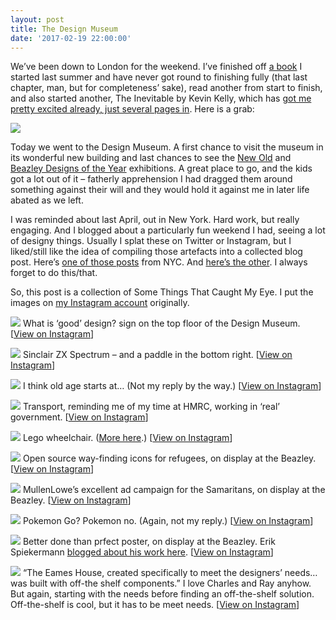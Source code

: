 ```yaml
---
layout: post
title: The Design Museum
date: '2017-02-19 22:00:00'
---
```

We’ve been down to London for the weekend. I’ve finished off [a book](//www.instagram.com/p/BQr6pjJAy3C/) I started last summer and have never got round to finishing fully (that last chapter, man, but for completeness’ sake), read another from start to finish, and also started another, The Inevitable by Kevin Kelly, which has [got me pretty excited already, just several pages in](//www.instagram.com/p/BQsPVb5A9S7/). Here is a grab:

![](/assets/2017-02-19-kindle.jpeg)

Today we went to the Design Museum. A first chance to visit the museum in its wonderful new building and last chances to see the [New Old](//designmuseum.org/things-to-do/talks-and-events/pop-up-exhibitions/new-old) and [Beazley Designs of the Year](//designmuseum.org/exhibitions/beazley-designs-of-the-year) exhibitions. A great place to go, and the kids got a lot out of it – fatherly apprehension I had dragged them around something against their will and they would hold it against me in later life abated as we left.

I was reminded about last April, out in New York. Hard work, but really engaging. And I blogged about a particularly fun weekend I had, seeing a lot of designy things. Usually I splat these on Twitter or Instagram, but I liked/still like the idea of compiling those artefacts into a collected blog post. Here’s [one of those posts](/cooper-hewitt-nyc/) from NYC. And [here’s the other](/sunday-design-stuff-in-nyc/). I always forget to do this/that.

So, this post is a collection of Some Things That Caught My Eye. I put the images on [my Instagram account](//www.instagram.com/idlesi/) originally.

![](/assets/2017-02-19-what-is.jpeg)
What is ‘good’ design? sign on the top floor of the Design Museum. [[View on Instagram](//www.instagram.com/p/BQsdoJZA_7j/)]

![](/assets/2017-02-19-zx.jpeg)
Sinclair ZX Spectrum – and a paddle in the bottom right. [[View on Instagram](//www.instagram.com/p/BQsdvbdgElP/)]

![](/assets/2017-02-19-too-old.jpeg)
I think old age starts at… (Not my reply by the way.) [[View on Instagram](//www.instagram.com/p/BQseO4-ArDQ/)]

![](/assets/2017-02-19-transport.jpeg)
Transport, reminding me of my time at HMRC, working in ‘real’ government. [[View on Instagram](//www.instagram.com/p/BQsfQoeAhZx/)]

![](/assets/2017-02-19-lego-wheelchair.jpeg)
Lego wheelchair. ([More here](//gizmodo.com/legos-first-minifigure-in-a-wheelchair-is-embarrassingl-1755673015.).) [[View on Instagram](//www.instagram.com/p/BQsnoceArhK/)]

![](/assets/2017-02-19-signage.jpeg)
Open source way-finding icons for refugees, on display at the Beazley. [[View on Instagram](//www.instagram.com/p/BQsnzTWAAkI/)]

![](/assets/2017-02-19-samaritans.jpeg)
MullenLowe’s excellent ad campaign for the Samaritans, on display at the Beazley. [[View on Instagram](//www.instagram.com/p/BQsoB35AlUS/)]

![](/assets/2017-02-19-pokemon-go.jpeg)
Pokemon Go? Pokemon no. (Again, not my reply.) [[View on Instagram](//www.instagram.com/p/BQsoJeGAat7/)]

![](/assets/2017-02-19-better-done.jpeg)
Better done than prfect poster, on display at the Beazley. Erik Spiekermann [blogged about his work here](//spiekermann.com/en/new-posters/). [[View on Instagram](//www.instagram.com/p/BQsqNL1gsFu/)]

![](/assets/2017-02-19-eames.jpeg)
“The Eames House, created specifically to meet the designers’ needs… was built with off-the shelf components.” I love Charles and Ray anyhow. But again, starting with the needs before finding an off-the-shelf solution. Off-the-shelf is cool, but it has to be meet needs. [[View on Instagram](//www.instagram.com/p/BQsbSyrAfHY/)]
